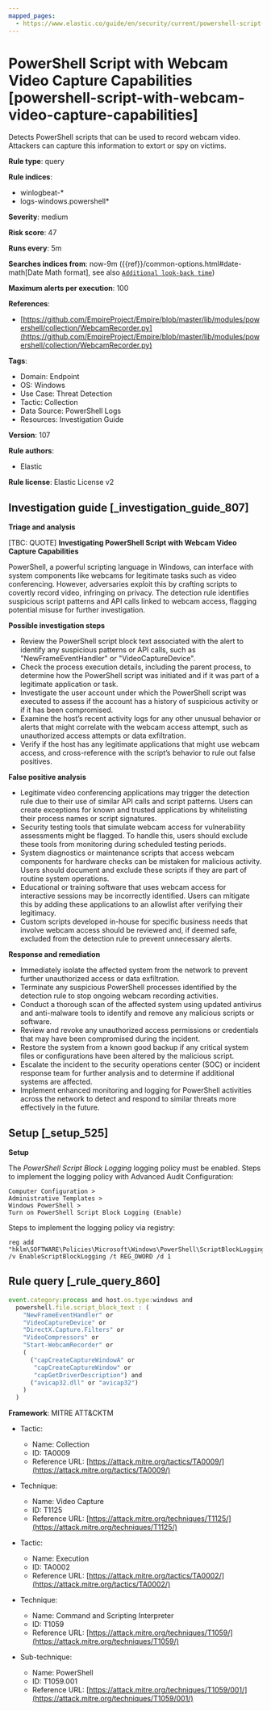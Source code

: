 ```yaml
---
mapped_pages:
  - https://www.elastic.co/guide/en/security/current/powershell-script-with-webcam-video-capture-capabilities.html
---
```


# PowerShell Script with Webcam Video Capture Capabilities [powershell-script-with-webcam-video-capture-capabilities]

Detects PowerShell scripts that can be used to record webcam video. Attackers can capture this information to extort or spy on victims.

**Rule type**: query

**Rule indices**:

* winlogbeat-*
* logs-windows.powershell*

**Severity**: medium

**Risk score**: 47

**Runs every**: 5m

**Searches indices from**: now-9m ({{ref}}/common-options.html#date-math[Date Math format], see also [`Additional look-back time`](docs-content://solutions/security/detect-and-alert/create-detection-rule.md#rule-schedule))

**Maximum alerts per execution**: 100

**References**:

* [https://github.com/EmpireProject/Empire/blob/master/lib/modules/powershell/collection/WebcamRecorder.py](https://github.com/EmpireProject/Empire/blob/master/lib/modules/powershell/collection/WebcamRecorder.py)

**Tags**:

* Domain: Endpoint
* OS: Windows
* Use Case: Threat Detection
* Tactic: Collection
* Data Source: PowerShell Logs
* Resources: Investigation Guide

**Version**: 107

**Rule authors**:

* Elastic

**Rule license**: Elastic License v2

## Investigation guide [_investigation_guide_807]

**Triage and analysis**

[TBC: QUOTE]
**Investigating PowerShell Script with Webcam Video Capture Capabilities**

PowerShell, a powerful scripting language in Windows, can interface with system components like webcams for legitimate tasks such as video conferencing. However, adversaries exploit this by crafting scripts to covertly record video, infringing on privacy. The detection rule identifies suspicious script patterns and API calls linked to webcam access, flagging potential misuse for further investigation.

**Possible investigation steps**

* Review the PowerShell script block text associated with the alert to identify any suspicious patterns or API calls, such as "NewFrameEventHandler" or "VideoCaptureDevice".
* Check the process execution details, including the parent process, to determine how the PowerShell script was initiated and if it was part of a legitimate application or task.
* Investigate the user account under which the PowerShell script was executed to assess if the account has a history of suspicious activity or if it has been compromised.
* Examine the host’s recent activity logs for any other unusual behavior or alerts that might correlate with the webcam access attempt, such as unauthorized access attempts or data exfiltration.
* Verify if the host has any legitimate applications that might use webcam access, and cross-reference with the script’s behavior to rule out false positives.

**False positive analysis**

* Legitimate video conferencing applications may trigger the detection rule due to their use of similar API calls and script patterns. Users can create exceptions for known and trusted applications by whitelisting their process names or script signatures.
* Security testing tools that simulate webcam access for vulnerability assessments might be flagged. To handle this, users should exclude these tools from monitoring during scheduled testing periods.
* System diagnostics or maintenance scripts that access webcam components for hardware checks can be mistaken for malicious activity. Users should document and exclude these scripts if they are part of routine system operations.
* Educational or training software that uses webcam access for interactive sessions may be incorrectly identified. Users can mitigate this by adding these applications to an allowlist after verifying their legitimacy.
* Custom scripts developed in-house for specific business needs that involve webcam access should be reviewed and, if deemed safe, excluded from the detection rule to prevent unnecessary alerts.

**Response and remediation**

* Immediately isolate the affected system from the network to prevent further unauthorized access or data exfiltration.
* Terminate any suspicious PowerShell processes identified by the detection rule to stop ongoing webcam recording activities.
* Conduct a thorough scan of the affected system using updated antivirus and anti-malware tools to identify and remove any malicious scripts or software.
* Review and revoke any unauthorized access permissions or credentials that may have been compromised during the incident.
* Restore the system from a known good backup if any critical system files or configurations have been altered by the malicious script.
* Escalate the incident to the security operations center (SOC) or incident response team for further analysis and to determine if additional systems are affected.
* Implement enhanced monitoring and logging for PowerShell activities across the network to detect and respond to similar threats more effectively in the future.


## Setup [_setup_525]

**Setup**

The *PowerShell Script Block Logging* logging policy must be enabled. Steps to implement the logging policy with Advanced Audit Configuration:

```
Computer Configuration >
Administrative Templates >
Windows PowerShell >
Turn on PowerShell Script Block Logging (Enable)
```

Steps to implement the logging policy via registry:

```
reg add "hklm\SOFTWARE\Policies\Microsoft\Windows\PowerShell\ScriptBlockLogging" /v EnableScriptBlockLogging /t REG_DWORD /d 1
```


## Rule query [_rule_query_860]

```js
event.category:process and host.os.type:windows and
  powershell.file.script_block_text : (
    "NewFrameEventHandler" or
    "VideoCaptureDevice" or
    "DirectX.Capture.Filters" or
    "VideoCompressors" or
    "Start-WebcamRecorder" or
    (
      ("capCreateCaptureWindowA" or
       "capCreateCaptureWindow" or
       "capGetDriverDescription") and
      ("avicap32.dll" or "avicap32")
    )
  )
```

**Framework**: MITRE ATT&CKTM

* Tactic:

    * Name: Collection
    * ID: TA0009
    * Reference URL: [https://attack.mitre.org/tactics/TA0009/](https://attack.mitre.org/tactics/TA0009/)

* Technique:

    * Name: Video Capture
    * ID: T1125
    * Reference URL: [https://attack.mitre.org/techniques/T1125/](https://attack.mitre.org/techniques/T1125/)

* Tactic:

    * Name: Execution
    * ID: TA0002
    * Reference URL: [https://attack.mitre.org/tactics/TA0002/](https://attack.mitre.org/tactics/TA0002/)

* Technique:

    * Name: Command and Scripting Interpreter
    * ID: T1059
    * Reference URL: [https://attack.mitre.org/techniques/T1059/](https://attack.mitre.org/techniques/T1059/)

* Sub-technique:

    * Name: PowerShell
    * ID: T1059.001
    * Reference URL: [https://attack.mitre.org/techniques/T1059/001/](https://attack.mitre.org/techniques/T1059/001/)



